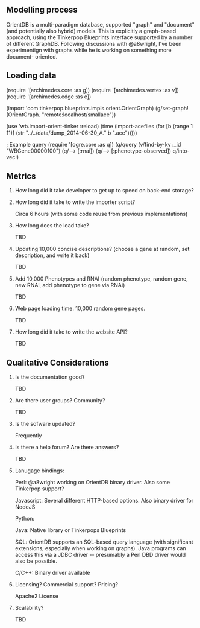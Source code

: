 Modelling process
-----------------

OrientDB is a multi-paradigm database, supported "graph" and "document"
(and potentially also hybrid) models.  This is explicitly a graph-based
approach, using the Tinkerpop Blueprints interface supported by a number
of different GraphDB.  Following discussions with @a8wright, I've been
experimentign with graphs while he is working on something more document-
oriented.

Loading data
------------

(require '[archimedes.core :as g])
(require '[archimedes.vertex :as v])
(require '[archimedes.edge :as e])

(import 'com.tinkerpop.blueprints.impls.orient.OrientGraph)
(g/set-graph! (OrientGraph. "remote:localhost/smallace"))

(use 'wb.import-orient-tinker :reload)
(time (import-acefiles (for [b (range 1 11)] (str "../../data/dump_2014-06-30_A." b ".ace")))))

; Example query
(require '[ogre.core :as q])
(q/query (v/find-by-kv :_id "WBGene00000100")
         (q/--> [:rnai])
         (q/--> [:phenotype-observed])
         q/into-vec!)

Metrics
-------

1. How long did it take developer to get up to speed on back-end storage?


2. How long did it take to write the importer script?

   Circa 6 hours (with some code reuse from previous implementations)

3. How long does the load take?

   TBD

4. Updating 10,000 concise descriptions? (choose a gene at random, set
description, and write it back)

   TBD


5. Add 10,000 Phenotypes and RNAI (random phenotype, random gene, new RNAi, add phenotype to gene via RNAi)

   TBD

6. Web page loading time.   10,000 random gene pages.

   TBD

7. How long did it take to write the website API?

   TBD
     

Qualitative Considerations
--------------------------

1. Is the documentation good?

   TBD

2. Are there user groups?  Community?

   TBD

3. Is the sofware updated?

   Frequently

4. Is there a help forum?  Are there answers?

   TBD

5. Lanugage bindings:

   Perl: @a8wright working on OrientDB binary driver.  Also some
         Tinkerpop support?

   Javascript: Several different HTTP-based options.  Also binary driver
               for NodeJS

   Python: 

   Java: Native library or Tinkerpops Blueprints

   SQL: OrientDB supports an SQL-based query language (with
        significant extensions, especially when working on graphs).
        Java programs can access this via a JDBC driver -- presumably
        a Perl DBD driver would also be possible.

   C/C++: Binary driver available

6. Licensing?  Commercial support?  Pricing?

   Apache2 License

7. Scalability?

   TBD